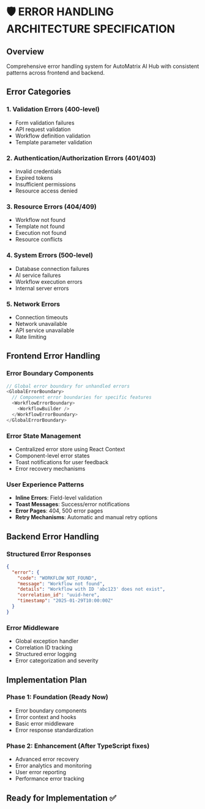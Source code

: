 # 🛡️ ERROR HANDLING ARCHITECTURE SPECIFICATION

## Overview

Comprehensive error handling system for AutoMatrix AI Hub with consistent patterns across frontend and backend.

## Error Categories

### 1. **Validation Errors** (400-level)

- Form validation failures
- API request validation
- Workflow definition validation
- Template parameter validation

### 2. **Authentication/Authorization Errors** (401/403)

- Invalid credentials
- Expired tokens
- Insufficient permissions
- Resource access denied

### 3. **Resource Errors** (404/409)

- Workflow not found
- Template not found
- Execution not found
- Resource conflicts

### 4. **System Errors** (500-level)

- Database connection failures
- AI service failures
- Workflow execution errors
- Internal server errors

### 5. **Network Errors**

- Connection timeouts
- Network unavailable
- API service unavailable
- Rate limiting

## Frontend Error Handling

### Error Boundary Components

```typescript
// Global error boundary for unhandled errors
<GlobalErrorBoundary>
  // Component error boundaries for specific features
  <WorkflowErrorBoundary>
    <WorkflowBuilder />
  </WorkflowErrorBoundary>
</GlobalErrorBoundary>
```

### Error State Management

- Centralized error store using React Context
- Component-level error states
- Toast notifications for user feedback
- Error recovery mechanisms

### User Experience Patterns

- **Inline Errors**: Field-level validation
- **Toast Messages**: Success/error notifications
- **Error Pages**: 404, 500 error pages
- **Retry Mechanisms**: Automatic and manual retry options

## Backend Error Handling

### Structured Error Responses

```json
{
  "error": {
    "code": "WORKFLOW_NOT_FOUND",
    "message": "Workflow not found",
    "details": "Workflow with ID 'abc123' does not exist",
    "correlation_id": "uuid-here",
    "timestamp": "2025-01-29T10:00:00Z"
  }
}
```

### Error Middleware

- Global exception handler
- Correlation ID tracking
- Structured error logging
- Error categorization and severity

## Implementation Plan

### Phase 1: Foundation (Ready Now)

- Error boundary components
- Error context and hooks
- Basic error middleware
- Error response standardization

### Phase 2: Enhancement (After TypeScript fixes)

- Advanced error recovery
- Error analytics and monitoring
- User error reporting
- Performance error tracking

## Ready for Implementation ✅
